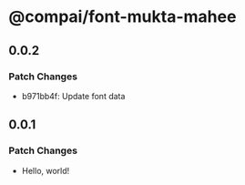 # @compai/font-mukta-mahee

## 0.0.2

### Patch Changes

- b971bb4f: Update font data

## 0.0.1

### Patch Changes

- Hello, world!
